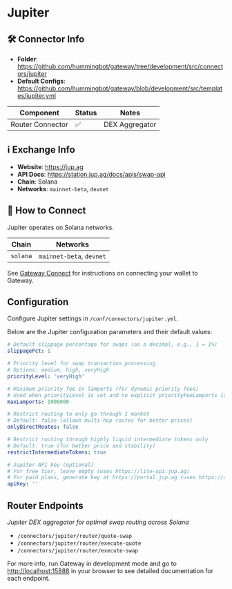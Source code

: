 # Jupiter

## 🛠 Connector Info

- **Folder**: <https://github.com/hummingbot/gateway/tree/development/src/connectors/jupiter>
- **Default Configs**: <https://github.com/hummingbot/gateway/blob/development/src/templates/jupiter.yml>

| Component | Status | Notes | 
| --------- | ------ | ----- |
| Router Connector | ✅ | DEX Aggregator |

## ℹ️ Exchange Info

- **Website**: <https://jup.ag>
- **API Docs**: <https://station.jup.ag/docs/apis/swap-api>
- **Chain**: Solana
- **Networks**: `mainnet-beta`, `devnet`

## 🔑 How to Connect

Jupiter operates on Solana networks.

| Chain | Networks | 
| ----- | -------- |
| `solana` | `mainnet-beta`, `devnet` |

See [Gateway Connect](../../gateway/commands.md#gateway-connect) for instructions on connecting your wallet to Gateway.

## Configuration

Configure Jupiter settings in `/conf/connectors/jupiter.yml`.

Below are the Jupiter configuration parameters and their default values:
```yaml
# Default slippage percentage for swaps (as a decimal, e.g., 1 = 1%)
slippagePct: 1

# Priority level for swap transaction processing
# Options: medium, high, veryHigh
priorityLevel: 'veryHigh'

# Maximum priority fee in lamports (for dynamic priority fees)
# Used when priorityLevel is set and no explicit priorityFeeLamports is provided
maxLamports: 1000000

# Restrict routing to only go through 1 market
# Default: false (allows multi-hop routes for better prices)
onlyDirectRoutes: false

# Restrict routing through highly liquid intermediate tokens only
# Default: true (for better price and stability)
restrictIntermediateTokens: true

# Jupiter API key (optional)
# For free tier, leave empty (uses https://lite-api.jup.ag)
# For paid plans, generate key at https://portal.jup.ag (uses https://api.jup.ag)
apiKey: ''
```

## Router Endpoints
*Jupiter DEX aggregator for optimal swap routing across Solana*

- `/connectors/jupiter/router/quote-swap`
- `/connectors/jupiter/router/execute-quote`
- `/connectors/jupiter/router/execute-swap`

For more info, run Gateway in development mode and go to <http://localhost:15888> in your browser to see detailed documentation for each endpoint.